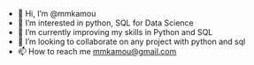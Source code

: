 - 👋 Hi, I’m @mmkamou
- 👀 I’m interested in python, SQL for Data Science
- 🌱 I’m currently improving my skills in Python and SQL
- 💞️ I’m looking to collaborate on any project with python and sql
- 📫 How to reach me mmkamou@gmail.com

<!---
mmkamou/mmkamou is a ✨ special ✨ repository because its `README.md` (this file) appears on your GitHub profile.
You can click the Preview link to take a look at your changes.
--->
